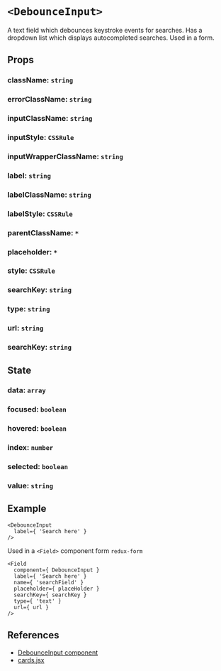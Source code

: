 # `<DebounceInput>`
A text field which debounces keystroke events for searches. Has a dropdown list which displays
autocompleted searches. Used in a form.

## Props
### className: `string`
### errorClassName: `string`
### inputClassName: `string`
### inputStyle: `CSSRule`
### inputWrapperClassName: `string`
### label: `string`
### labelClassName: `string`
### labelStyle: `CSSRule`
### parentClassName: `*`
### placeholder: `*`
### style: `CSSRule`
### searchKey: `string`
### type: `string`
### url: `string`
### searchKey: `string`

## State
### data: `array`
### focused: `boolean`
### hovered: `boolean`
### index: `number`
### selected: `boolean`
### value: `string`

## Example
```
<DebounceInput
  label={ 'Search here' }
/>
```
Used in a `<Field>` component form `redux-form` 
```
<Field
  component={ DebounceInput }
  label={ 'Search here' }
  name={ 'searchField' }
  placeholder={ placeHolder }
  searchKey={ searchKey }
  type={ 'text' } 
  url={ url }
/>
```

## References
* [DebounceInput component](./debounce-input.jsx)
* [cards.jsx](../cards/cards.jsx)